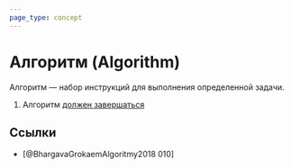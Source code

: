 ```yaml
---
page_type: concept
---
```


# Алгоритм (Algorithm)

Алгоритм — набор инструкций для выполнения определенной задачи.

1. Алгоритм [должен завершаться]([[20221027222948]])

## Ссылки

- [@BhargavaGrokaemAlgoritmy2018 010]
